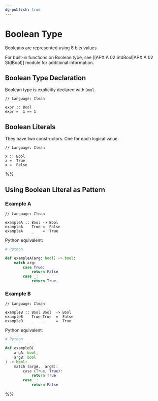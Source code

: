 ```yaml
---
dg-publish: true
---
```


# Boolean Type

Booleans are represented using 8 bits values.

For built-in functions on Boolean type, see [[APX A 02 StdBool|APX A 02 StdBool]] module for additional information.

## Boolean Type Declaration

Boolean type is explicitly declared with `Bool`.

```Clean
// Language: Clean

expr :: Bool
expr =  1 == 1
```

## Boolean Literals

They have two constructors.
One for each logical value.

```Clean
// Language: Clean

x :: Bool
x =  True
x =  False
```

%%
## Using Boolean Literal as Pattern

### Example A

```Clean
// Language: Clean

exampleA :: Bool -> Bool
exampleA    True =  False
exampleA    _    =  True
```

Python equivalent:

```Python
# Python

def exampleA(arg: bool) -> bool:
	match arg:
		case True:
			return False
		case _:
			return True
```

### Example B

```Clean
// Language: Clean

exampleB :: Bool Bool  -> Bool
exampleB    True True  =  False
exampleB    _    _     =  True
```

Python equivalent:

```Python
# Python

def exampleB(
	argA: bool, 
	argB: bool
) -> bool:
	match (argA,  argB):
		case (True, True):
			return True
		case _:
			return False
```
%%